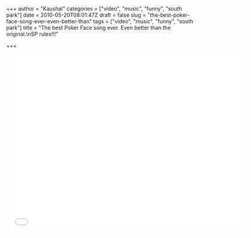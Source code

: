 +++
author = "Kaushal"
categories = ["video", "music", "funny", "south park"]
date = 2010-05-20T08:01:47Z
draft = false
slug = "the-best-poker-face-song-ever-even-better-than"
tags = ["video", "music", "funny", "south park"]
title = "The best Poker Face song ever. Even better than the original.\nSP rules!!!"

+++


<iframe width="640" height="480" src="//www.youtube.com/embed/qST5eVLudrQ" frameborder="0" allowfullscreen></iframe>
